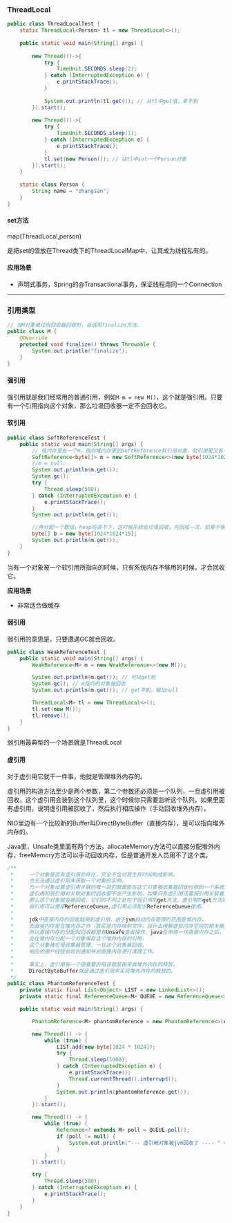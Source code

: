 ### ThreadLocal

```java
public class ThreadLocalTest {
	static ThreadLocal<Person> tl = new ThreadLocal<>();
	
	public static void main(String[] args) {
				
		new Thread(()->{
			try {
				TimeUnit.SECONDS.sleep(2);
			} catch (InterruptedException e) {
				e.printStackTrace();
			}
			
			System.out.println(tl.get()); // 从tl中get值，拿不到
		}).start();
		
		new Thread(()->{
			try {
				TimeUnit.SECONDS.sleep(1);
			} catch (InterruptedException e) {
				e.printStackTrace();
			}
			tl.set(new Person()); // 往tl中set一个Person对象
		}).start();
	}
	
	static class Person {
		String name = "zhangsan";
	}
}
```

#### set方法

map(ThreadLocal,person)

是把set的值放在Thread类下的ThreadLocalMap中，让其成为线程私有的。

#### 应用场景

- 声明式事务，Spring的@Transactional事务，保证线程用同一个Connection

---

### 引用类型

```java
// 当M对象被垃圾回收器回收时，会调用finalize方法。
public class M {
    @Override
    protected void finalize() throws Throwable {
        System.out.println("finalize");
    }
}
```

#### 强引用

强引用就是我们经常用的普通引用，例如`M m = new M()`，这个就是强引用。只要有一个引用指向这个对象，那么垃圾回收器一定不会回收它。

#### 软引用

```java
public class SoftReferenceTest {
    public static void main(String[] args) {
        // 栈内存里有一个m，指向堆内存里的SoftReference软引用对象，软引用里又有一个引用指向了一个10MB大小的字节数组
        SoftReference<byte[]> m = new SoftReference<>(new byte[1024*1024*10]);
        //m = null;
        System.out.println(m.get());
        System.gc();
        try {
            Thread.sleep(500);
        } catch (InterruptedException e) {
            e.printStackTrace();
        }
        System.out.println(m.get());

        //再分配一个数组，heap将装不下，这时候系统会垃圾回收，先回收一次，如果不够，会把软引用干掉
        byte[] b = new byte[1024*1024*15];
        System.out.println(m.get());
    }
}
```

当有一个对象被一个软引用所指向的时候，只有系统内存不够用的时候，才会回收它。

**应用场景**

- 非常适合做缓存

#### 弱引用

弱引用的意思是，只要遭遇GC就会回收。

```java
public class WeakReferenceTest {
    public static void main(String[] args) {
        WeakReference<M> m = new WeakReference<>(new M());

        System.out.println(m.get()); // 可以get到
        System.gc(); // m指向的对象被回收
        System.out.println(m.get()); // get不到，输出null

        ThreadLocal<M> tl = new ThreadLocal<>();
        tl.set(new M());
        tl.remove();
    }
}
```

弱引用最典型的一个场景就是ThreadLocal

#### 虚引用

对于虚引用它就干一件事，他就是管理堆外内存的。

虚引用的构造方法至少是两个参数，第二个参数还必须是一个队列，一旦虚引用被回收，这个虚引用会装到这个队列里，这个时候你只需要监听这个队列，如果里面有虚引用，说明虚引用被回收了，然后执行相应操作（手动回收堆外内存）。

NIO里边有一个比较新的Buffer叫DirectByteBuffer（直接内存），是可以指向堆外内存的。

Java里，Unsafe类里面有两个方法，allocateMemory方法可以直接分配堆外内存，freeMemory方法可以手动回收内存，但是普通开发人员用不了这个类。

```java
/**
 *     一个对象是否有虚引用的存在，完全不会对其生存时间构成影响，
 *     也无法通过虚引用来获取一个对象的实例。
 *     为一个对象设置虚引用关联的唯一目的就是能在这个对象被收集器回收时收到一个系统通知。
 *     虚引用和弱引用对关联对象的回收都不会产生影响，如果只有虚引用活着弱引用关联着对象，
 *     那么这个对象就会被回收。它们的不同之处在于弱引用的get方法，虚引用的get方法始终返回null,
 *     弱引用可以使用ReferenceQueue,虚引用必须配合ReferenceQueue使用。
 *
 *     jdk中直接内存的回收就用到虚引用，由于jvm自动内存管理的范围是堆内存，
 *     而直接内存是在堆内存之外（其实是内存映射文件，自行去理解虚拟内存空间的相关概念），
 *     所以直接内存的分配和回收都是有Unsafe类去操作，java在申请一块直接内存之后，
 *     会在堆内存分配一个对象保存这个堆外内存的引用，
 *     这个对象被垃圾收集器管理，一旦这个对象被回收，
 *     相应的用户线程会收到通知并对直接内存进行清理工作。
 *
 *     事实上，虚引用有一个很重要的用途就是用来做堆外内存的释放，
 *     DirectByteBuffer就是通过虚引用来实现堆外内存的释放的。
 */
public class PhantomReferenceTest {
    private static final List<Object> LIST = new LinkedList<>();
    private static final ReferenceQueue<M> QUEUE = new ReferenceQueue<>();

    public static void main(String[] args) {

        PhantomReference<M> phantomReference = new PhantomReference<>(new M(), QUEUE);

        new Thread(() -> {
            while (true) {
                LIST.add(new byte[1024 * 1024]);
                try {
                    Thread.sleep(1000);
                } catch (InterruptedException e) {
                    e.printStackTrace();
                    Thread.currentThread().interrupt();
                }
                System.out.println(phantomReference.get());
            }
        }).start();

        new Thread(() -> {
            while (true) {
                Reference<? extends M> poll = QUEUE.poll();
                if (poll != null) {
                    System.out.println("--- 虚引用对象被jvm回收了 ---- " + poll);
                }
            }
        }).start();

        try {
            Thread.sleep(500);
        } catch (InterruptedException e) {
            e.printStackTrace();
        }
    }
}
```

